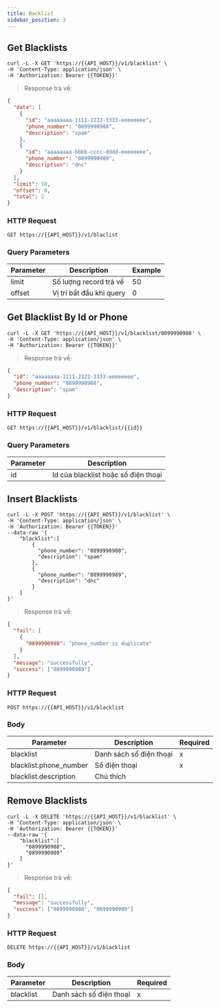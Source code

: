 ```yaml
---
title: Backlist
sidebar_position: 3
---
```



## Get Blacklists

```shell
curl -L -X GET 'https://{{API_HOST}}/v1/blacklist' \
-H 'Content-Type: application/json' \
-H 'Authorization: Bearer {{TOKEN}}'
```

> Response trả về:

```json
{
  "data": [
    {
      "id": "aaaaaaaa-1111-2222-3333-eeeeeeee",
      "phone_number": "0899990988",
      "description": "spam"
    },
    {
      "id": "aaaaaaaa-bbbb-cccc-dddd-eeeeeeee",
      "phone_number": "0899990989",
      "description": "dnc"
    }
  ],
  "limit": 10,
  "offset": 0,
  "total": 2
}
```

### HTTP Request

`GET https://{{API_HOST}}/v1/blaclist`

### Query Parameters

| Parameter | Description              | Example |
| --------- | ------------------------ | ------- |
| limit     | Số lượng record trả về   | 50      |
| offset    | Vị trí bắt đầu khi query | 0       |

## Get Blacklist By Id or Phone

```shell
curl -L -X GET 'https://{{API_HOST}}/v1/blacklist/0899990988' \
-H 'Content-Type: application/json' \
-H 'Authorization: Bearer {{TOKEN}}'
```

> Response trả về:

```json
{
  "id": "aaaaaaaa-1111-2222-3333-eeeeeeee",
  "phone_number": "0899990988",
  "description": "spam"
}
```

### HTTP Request

`GET https://{{API_HOST}}/v1/blacklist/{{id}}`

### Query Parameters

| Parameter | Description                         |
| --------- | ----------------------------------- |
| id        | Id của blacklist hoặc số điện thoại |

## Insert Blacklists

```shell
curl -L -X POST 'https://{{API_HOST}}/v1/blacklist' \
-H 'Content-Type: application/json' \
-H 'Authorization: Bearer {{TOKEN}}'
--data-raw '{
    "blacklist":[
        {
          "phone_number": "0899990988",
          "description": "spam"
        },
        {
          "phone_number": "0899990989",
          "description": "dnc"
        }
    ]
}'
```

> Response trả về:

```json
{
  "fail": [
    {
      "0899990988": "phone_number is duplicate"
    }
  ],
  "message": "successfully",
  "success": ["0899990989"]
}
```

### HTTP Request

`POST https://{{API_HOST}}/v1/blacklist`

### Body

| Parameter              | Description             | Required |
| ---------------------- | ----------------------- | -------- |
| blacklist              | Danh sách số điện thoại | x        |
| blacklist.phone_number | Số điện thoại           | x        |
| blacklist.description  | Chú thích               |          |

## Remove Blacklists

```shell
curl -L -X DELETE 'https://{{API_HOST}}/v1/blacklist' \
-H 'Content-Type: application/json' \
-H 'Authorization: Bearer {{TOKEN}}'
--data-raw '{
    "blacklist":[
      "0899990988",
      "0899990989"
    ]
}'
```

> Response trả về:

```json
{
  "fail": [],
  "message": "successfully",
  "success": ["0899990988", "0899990989"]
}
```

### HTTP Request

`DELETE https://{{API_HOST}}/v1/blacklist`

### Body

| Parameter | Description             | Required |
| --------- | ----------------------- | -------- |
| blacklist | Danh sách số điện thoại | x        |